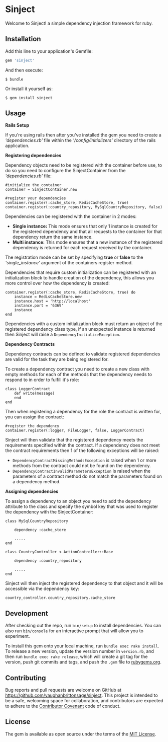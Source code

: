 
# Sinject

Welcome to Sinject! a simple dependency injection framework for ruby.

## Installation

Add this line to your application's Gemfile:

```ruby
gem 'sinject'
```

And then execute:

    $ bundle

Or install it yourself as:

    $ gem install sinject

## Usage

**Rails Setup**

If you're using rails then after you've installed the gem you need to create a *'dependencies.rb'* file within the *'/config/initializers'* directory of the rails application.

**Registering dependencies**

Dependency objects need to be registered with the container before use, to do so you need to configure the SinjectContainer from the *'dependencies.rb'* file:

    #initialize the container
    container = SinjectContainer.new
    
    #register your dependencies
    container.register(:cache_store, RedisCacheStore, true)
    container.register(:country_repository, MySqlCountryRepository, false)
   
Dependencies can be registered with the container in 2 modes:

- **Single instance:**  	This mode ensures that only 1 instance is created for the registered dependency and that all requests to the container for that dependency return the same instance.
- **Multi instance:**	This mode ensures that a new instance of the registered dependency is returned for each request received by the container. 

The registration mode can be set by specifying **true** or **false** to the *'single_instance'* argument of the containers register method.

Dependencies that require custom initialization can be registered with an initialization block to handle creation of the dependency, this allows you more control over how the dependency is created:

    container.register(:cache_store, RedisCacheStore, true) do
        instance = RedisCacheStore.new
        instance.host = 'http://localhost'
        instance.port = '6369'
        instance
    end

Dependencies with a custom initialization block must return an object of the registered dependency class type, if an unexpected instance is returned then Sinject will raise a `DependencyInitializeException`.

**Dependency Contracts**

Dependency contracts can be defined to validate registered dependencies are valid for the task they are being registered for.

To create a dependency contract you need to create a new class with empty methods for each of the methods that the dependency needs to respond to in order to fulfill it's role:

    class LoggerContract
        def write(message)
        end
    end

Then when registering a dependency for the role the contract is written for, you can assign the contract:

    #register the dependency
    container.register(:logger, FileLogger, false, LoggerContract)
    
Sinject will then validate that the registered dependency meets the requirements specified within the contract. If a dependency does not meet the contract requirements then 1 of the following exceptions will be raised:

- `DependencyContractMissingMethodsException` is raised when 1 or more methods from the contract could not be found on the dependency.
- `DependencyContractInvalidParametersException` is raised when the parameters of a contract method do not match the parameters found on a dependency method.


**Assigning dependencies**

To assign a dependency to an object you need to add the dependency attribute to the class and specify the symbol key that was used to register the dependency with the SinjectContainer:

    class MySqlCountryRepository
	    
	    dependency :cache_store
		
		.....
	end

    class CountryController < ActionController::Base
	
		dependency :country_repository    

		.....
    end

Sinject will then inject the registered dependency to that object and it will be accessible via the dependency key:

    country_controller.country_repository.cache_store
 

## Development

After checking out the repo, run `bin/setup` to install dependencies. You can also run `bin/console` for an interactive prompt that will allow you to experiment.

To install this gem onto your local machine, run `bundle exec rake install`. To release a new version, update the version number in `version.rb`, and then run `bundle exec rake release`, which will create a git tag for the version, push git commits and tags, and push the `.gem` file to [rubygems.org](https://rubygems.org).

## Contributing

Bug reports and pull requests are welcome on GitHub at https://github.com/vaughanbrittonsage/sinject. This project is intended to be a safe, welcoming space for collaboration, and contributors are expected to adhere to the [Contributor Covenant](http://contributor-covenant.org) code of conduct.


## License

The gem is available as open source under the terms of the [MIT License](http://opensource.org/licenses/MIT).

